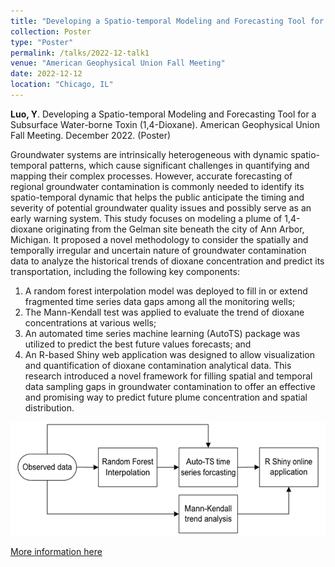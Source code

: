 ```yaml
---
title: "Developing a Spatio-temporal Modeling and Forecasting Tool for a Subsurface Water-borne Toxin (1,4-Dioxane)"
collection: Poster
type: "Poster"
permalink: /talks/2022-12-talk1
venue: "American Geophysical Union Fall Meeting"
date: 2022-12-12
location: "Chicago, IL"
---
```



**Luo, Y**. Developing a Spatio-temporal Modeling and Forecasting Tool for a Subsurface Water-borne Toxin (1,4-Dioxane). American Geophysical Union Fall Meeting. December 2022. (Poster) 


Groundwater systems are intrinsically heterogeneous with dynamic spatio-temporal patterns, which cause significant challenges in quantifying and mapping their complex processes. However, accurate forecasting of regional groundwater contamination is commonly needed to identify its spatio-temporal dynamic that helps the public anticipate the timing and severity of potential groundwater quality issues and possibly serve as an early warning system. This study focuses on modeling a plume of 1,4-dioxane originating from the Gelman site beneath the city of Ann Arbor, Michigan. It proposed a novel methodology to consider the spatially and temporally irregular and uncertain nature of groundwater contamination data to analyze the historical trends of dioxane concentration and predict its transportation, including the following key components:

 1. A random forest interpolation model was deployed to fill in or extend fragmented time series data gaps among all the monitoring wells;
 2. The Mann-Kendall test was applied to evaluate the trend of dioxane concentrations at various wells;
 3. An automated time series machine learning (AutoTS) package was utilized to predict the best future values forecasts; and
 4. An R-based Shiny web application was designed to allow visualization and quantification of dioxane contamination analytical data.
This research introduced a novel framework for filling spatial and temporal data sampling gaps in groundwater contamination to offer an effective and promising way to predict future plume concentration and spatial distribution.

 ![methodology](/images/2022-12-talk1_methodology.jpg)


[More information here]("https://agu2022fallmeeting-agu.ipostersessions.com/?s=14-48-55-DA-8A-38-10-C0-9A-EB-C3-FA-04-86-BF-0C")

